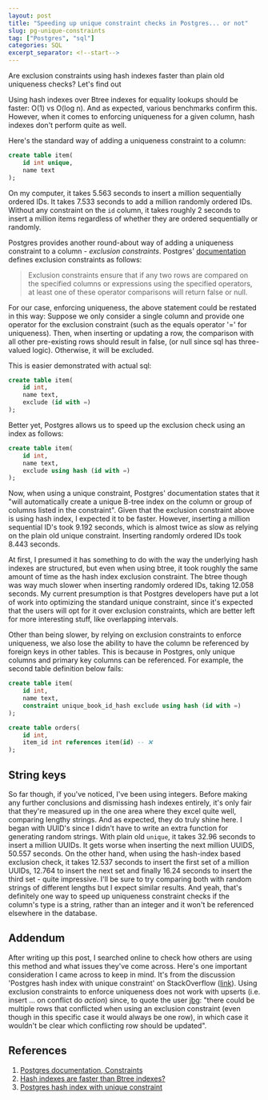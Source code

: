 ```yaml
---
layout: post
title: "Speeding up unique constraint checks in Postgres... or not"
slug: pg-unique-constraints
tag: ["Postgres", "sql"]
categories: SQL
excerpt_separator: <!--start-->
---
```


Are exclusion constraints using hash indexes faster than plain old uniqueness
checks? Let's find out

<!--start-->

Using hash indexes over Btree indexes for equality lookups should be faster:
O(1) vs O(log n). And as expected, various benchmarks confirm this. However,
when it comes to enforcing uniqueness for a given column, hash indexes don't
perform quite as well.

Here's the standard way of adding a uniqueness constraint to a column:

```sql
create table item(
    id int unique,
    name text
);
```

On my computer, it takes 5.563 seconds to insert a million sequentially ordered
IDs. It takes 7.533 seconds to add a million randomly ordered IDs. Without any
constraint on the `id` column, it takes roughly 2 seconds to insert a million
items regardless of whether they are ordered sequentially or randomly.

Postgres provides another round-about way of adding a uniqueness constraint to a
column - _exclusion constraints_. Postgres'
[documentation](https://www.postgresql.org/docs/12/ddl-constraints.html#DDL-CONSTRAINTS-EXCLUSION)
defines exclusion constraints as follows:

> Exclusion constraints ensure that if any two rows are compared on the
> specified columns or expressions using the specified operators, at least one
> of these operator comparisons will return false or null.

For our case, enforcing uniqueness, the above statement could be restated in
this way: Suppose we only consider a single column and provide one operator for
the exclusion constraint (such as the equals operator '=' for uniqueness). Then,
when inserting or updating a row, the comparison with all other pre-existing
rows should result in false, (or null since sql has three-valued logic).
Otherwise, it will be excluded.

This is easier demonstrated with actual sql:

```sql
create table item(
    id int,
    name text,
    exclude (id with =)
);
```

Better yet, Postgres allows us to speed up the exclusion check using an index as
follows:

```sql
create table item(
    id int,
    name text,
    exclude using hash (id with =)
);
```

Now, when using a unique constraint, Postgres' documentation states that it
"will automatically create a unique B-tree index on the column or group of
columns listed in the constraint". Given that the exclusion constraint above is
using hash index, I expected it to be faster. However, inserting a million
sequential ID's took 9.192 seconds, which is almost twice as slow as relying on
the plain old unique constraint. Inserting randomly ordered IDs took 8.443
seconds.

At first, I presumed it has something to do with the way the underlying hash
indexes are structured, but even when using btree, it took roughly the same
amount of time as the hash index exclusion constraint. The btree though was way
much slower when inserting randomly ordered IDs, taking 12.058 seconds. My
current presumption is that Postgres developers have put a lot of work into
optimizing the standard unique constraint, since it's expected that the users
will opt for it over exclusion constraints, which are better left for more
interesting stuff, like overlapping intervals.

Other than being slower, by relying on exclusion constraints to enforce
uniqueness, we also lose the ability to have the column be referenced by foreign
keys in other tables. This is because in Postgres, only unique columns and
primary key columns can be referenced. For example, the second table definition
below fails:

```sql
create table item(
    id int,
    name text,
    constraint unique_book_id_hash exclude using hash (id with =)
);

create table orders(
    id int,
    item_id int references item(id) -- ❌
);
```

## String keys

So far though, if you've noticed, I've been using integers. Before making any
further conclusions and dismissing hash indexes entirely, it's only fair that
they're measured up in the one area where they excel quite well, comparing
lengthy strings. And as expected, they do truly shine here. I began with UUID's
since I didn't have to write an extra function for generating random strings.
With plain old `unique`, it takes 32.96 seconds to insert a million UUIDs. It
gets worse when inserting the next million UUIDS, 50.557 seconds. On the other
hand, when using the hash-index based exclusion check, it takes 12.537 seconds
to insert the first set of a million UUIDs, 12.764 to insert the next set and
finally 16.24 seconds to insert the third set - quite impressive. I'll be sure
to try comparing both with random strings of different lengths but I expect
similar results. And yeah, that's definitely one way to speed up uniqueness
constraint checks if the column's type is a string, rather than an integer and
it won't be referenced elsewhere in the database.

## Addendum

After writing up this post, I searched online to check how others are using this
method and what issues they've come across. Here's one important consideration I
came across to keep in mind. It's from the discussion 'Postgres hash index with
unique constraint' on StackOverflow
([link](https://stackoverflow.com/questions/44274080/postgres-hash-index-with-unique-constraint)).
Using exclusion constraints to enforce uniqueness does not work with upserts
(i.e. insert ... on conflict do _action_) since, to quote the user
[jbg](https://stackoverflow.com/questions/44274080/postgres-hash-index-with-unique-constraint#comment104844932_57288579):
"there could be multiple rows that conflicted when using an exclusion constraint
(even though in this specific case it would always be one row), in which case it
wouldn't be clear which conflicting row should be updated".

## References

1. [Postgres documentation, Constraints](https://www.postgresql.org/docs/12/ddl-constraints.html#DDL-CONSTRAINTS-UNIQUE-CONSTRAINTS)
2. [Hash indexes are faster than Btree indexes?](http://amitkapila16.blogspot.com/2017/03/hash-indexes-are-faster-than-btree.html)
3. [Postgres hash index with unique constraint](https://stackoverflow.com/questions/44274080/postgres-hash-index-with-unique-constraint)
